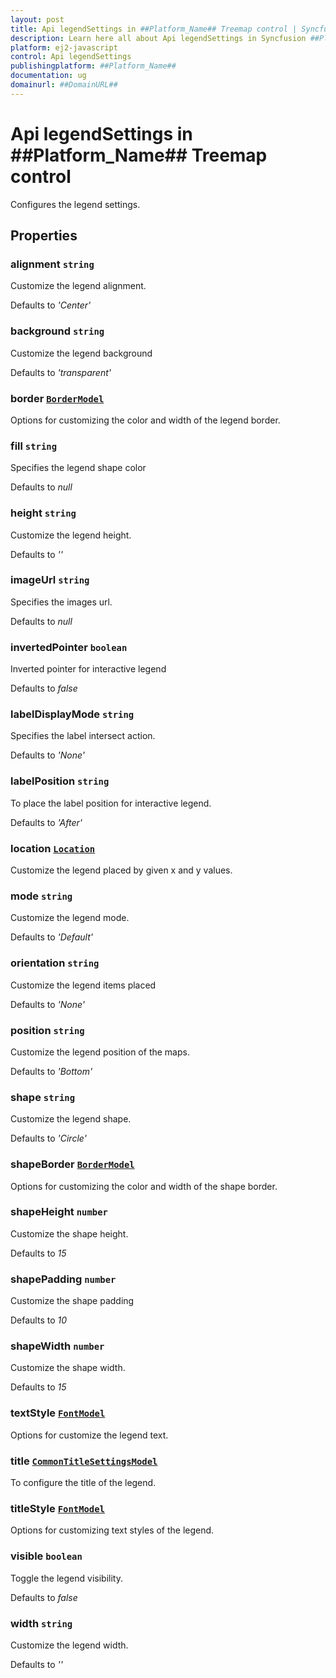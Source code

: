 ```yaml
---
layout: post
title: Api legendSettings in ##Platform_Name## Treemap control | Syncfusion
description: Learn here all about Api legendSettings in Syncfusion ##Platform_Name## Treemap control of Syncfusion Essential JS 2 and more.
platform: ej2-javascript
control: Api legendSettings 
publishingplatform: ##Platform_Name##
documentation: ug
domainurl: ##DomainURL##
---
```


# Api legendSettings in ##Platform_Name## Treemap control

Configures the legend settings.

## Properties

### alignment `string`

Customize the legend alignment.

Defaults to *'Center'*

### background `string`

Customize the legend background

Defaults to *'transparent'*

### border [`BorderModel`](./api-borderModel.html)

Options for customizing the color and width of the legend border.

### fill `string`

Specifies the legend shape color

Defaults to *null*

### height `string`

Customize the legend height.

Defaults to *''*

### imageUrl `string`

Specifies the images url.

Defaults to *null*

### invertedPointer `boolean`

Inverted pointer for interactive legend

Defaults to *false*

### labelDisplayMode `string`

Specifies the label intersect action.

Defaults to *'None'*

### labelPosition `string`

To place the label position for interactive legend.

Defaults to *'After'*

### location [`Location`](./api-location.html)

Customize the legend placed by given x and y values.

### mode `string`

Customize the legend mode.

Defaults to *'Default'*

### orientation `string`

Customize the legend items placed

Defaults to *'None'*

### position `string`

Customize the legend position of the maps.

Defaults to *'Bottom'*

### shape `string`

Customize the legend shape.

Defaults to *'Circle'*

### shapeBorder [`BorderModel`](./api-borderModel.html)

Options for customizing the color and width of the shape border.

### shapeHeight `number`

Customize the shape height.

Defaults to *15*

### shapePadding `number`

Customize the shape padding

Defaults to *10*

### shapeWidth `number`

Customize the shape width.

Defaults to *15*

### textStyle [`FontModel`](./api-fontModel.html)

Options for customize the legend text.

### title [`CommonTitleSettingsModel`](./api-commonTitleSettingsModel.html)

To configure the title of the legend.

### titleStyle [`FontModel`](./api-fontModel.html)

Options for customizing text styles of the legend.

### visible `boolean`

Toggle the legend visibility.

Defaults to *false*

### width `string`

Customize the legend width.

Defaults to *''*
